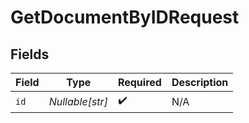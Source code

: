 # GetDocumentByIDRequest


## Fields

| Field              | Type               | Required           | Description        |
| ------------------ | ------------------ | ------------------ | ------------------ |
| `id`               | *Nullable[str]*    | :heavy_check_mark: | N/A                |